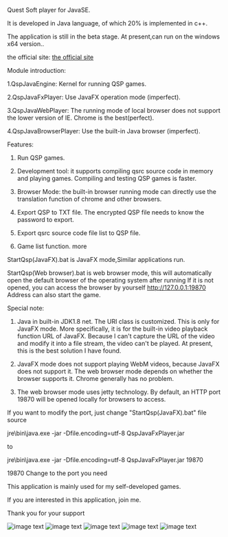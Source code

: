 Quest Soft player for JavaSE.

It is developed in Java language, of which 20% is implemented in c++.

The application is still in the beta stage. At present,can run on the windows x64 version.. 

the official site:  [the official site](https://baijiacms.github.io/)

Module introduction:

1.QspJavaEngine: Kernel for running QSP games.

2.QspJavaFxPlayer: Use JavaFX operation mode (imperfect).

3.QspJavaWebPlayer: The running mode of local browser does not support the lower version of IE. Chrome is the best(perfect).

4.QspJavaBrowserPlayer: Use the built-in Java browser (imperfect).

Features:
1. Run QSP games.

2. Development tool: it supports compiling qsrc source code in memory and playing games. Compiling and testing QSP games is faster.

3. Browser Mode: the built-in browser running mode can directly use the translation function of chrome and other browsers.

4. Export QSP to TXT file. The encrypted QSP file needs to know the password to export.

5. Export qsrc source code file list to QSP file.

6. Game list function.
more


StartQsp(JavaFX).bat  is JavaFX mode,Similar applications run.

StartQsp(Web browser).bat is web browser mode, this will automatically open the default browser of the operating system after running If it is not opened, you can access the browser by yourself http://127.0.0.1:19870 Address can also start the game.


Special note:

1. Java in built-in JDK1.8 net. The URI class is customized. This is only for JavaFX mode. More specifically, it is for the built-in video playback function URL of JavaFX. Because I can't capture the URL of the video and modify it into a file stream, the video can't be played. At present, this is the best solution I have found.

2. JavaFX mode does not support playing WebM videos, because JavaFX does not support it. The web browser mode depends on whether the browser supports it. Chrome generally has no problem.

3. The web browser mode uses jetty technology. By default, an HTTP port 19870 will be opened locally for browsers to access. 

If you want to modify the port, just change "StartQsp(JavaFX).bat" file
source

jre\bin\java.exe -jar -Dfile.encoding=utf-8 QspJavaFxPlayer.jar

to

jre\bin\java.exe -jar -Dfile.encoding=utf-8 QspJavaFxPlayer.jar 19870   

19870 Change to the port you need


This application is mainly used for my self-developed games. 

If you are interested in this application, join me.

Thank you for your support

![image text](https://github.com/baijiacms/Java-Quest-Soft-player/raw/main/1.png)
![image text](https://github.com/baijiacms/Java-Quest-Soft-player/raw/main/2.png)
![image text](https://github.com/baijiacms/Java-Quest-Soft-player/raw/main/3.png)
![image text](https://github.com/baijiacms/Java-Quest-Soft-player/raw/main/4.png)
![image text](https://github.com/baijiacms/Java-Quest-Soft-player/raw/main/5.png)
